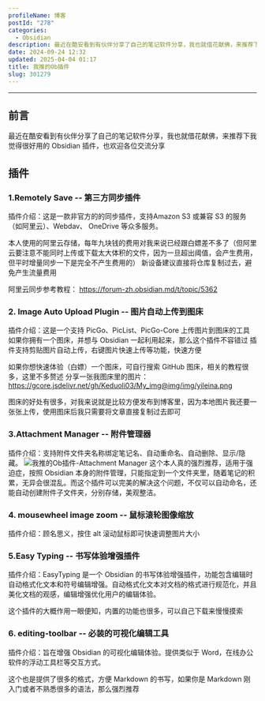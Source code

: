 ```yaml
---
profileName: 博客
postId: "278"
categories:
  - Obsidian
description: 最近在酷安看到有伙伴分享了自己的笔记软件分享，我也就借花献佛，来推荐下我觉得很好用的 Obsidian 插件，也欢迎各位交流分享
date: 2024-09-24 12:32
updated: 2025-04-04 01:17
title: 我推的Ob插件
slug: 301279
---
```

---
## 前言
最近在酷安看到有伙伴分享了自己的笔记软件分享，我也就借花献佛，来推荐下我觉得很好用的 Obsidian 插件，也欢迎各位交流分享
<!--more-->

## 插件
### 1.Remotely Save -- 第三方同步插件
插件介绍：这是一款非官方的的同步插件，支持Amazon S3 或兼容 S3 的服务（如阿里云）、Webdav、 OneDrive 等众多服务。


本人使用的阿里云存储，每年九块钱的费用对我来说已经跟白嫖差不多了（但阿里云要注意不能同时上传或下载太大体积的文件，因为一旦超出阈值，会产生费用，但平时增量同步一下是完全不产生费用的）
新设备建议直接将仓库复制过去，避免产生流量费用

阿里云同步参考教程： https://forum-zh.obsidian.md/t/topic/5362

### 2. Image Auto Upload Plugin -- 图片自动上传到图床
插件介绍：这是一个支持 PicGo、PicList、PicGo-Core 上传图片到图床的工具
如果你拥有一个图床，并想与 Obsidian 一起利用起来，那么这个插件不容错过
插件支持剪贴图片自动上传，右键图片快速上传等功能，快速方便

如果你想快速体验（白嫖）一个图床，可自行搜索 GitHub 图床，相关的教程很多，这里不多赘述
分享一张我图床里的图片： https://gcore.jsdelivr.net/gh/Keduoli03/My_img@img/img/yileina.png

图床的好处有很多，对我来说就是比较方便发布到博客里，因为本地图片我还要一张张上传，使用图床后我只需要将文章直接复制过去即可

### 3.Attachment Manager -- 附件管理器
插件介绍：支持附件文件夹名称绑定笔记名、自动重命名、自动删除、显示/隐藏。
![我推的Ob插件-Attachment Manager](https://gcore.jsdelivr.net/gh/Keduoli03/My_img@img/img/%E6%88%91%E6%8E%A8%E7%9A%84Ob%E6%8F%92%E4%BB%B6-Attachment%20Manager.png)
这个本人真的强烈推荐，适用于强迫症，按照 Obsidian 本身的附件管理，只能指定到一个文件夹里，随着笔记的积累，无异会很混乱。而这个插件可以完美的解决这个问题，不仅可以自动命名，还能自动创建附件子文件夹，分别存储，美观整洁。

### 4. mousewheel image zoom -- 鼠标滚轮图像缩放
插件介绍：顾名思义，按住 alt 滚动鼠标即可快速调整图片大小

### 5.Easy Typing --  书写体验增强插件
插件介绍：EasyTyping 是一个 Obsidian 的书写体验增强插件，功能包含编辑时自动格式化文本和符号编辑增强。自动格式化文本对文档的格式进行规范化，并且美化文档的观感，编辑增强优化用户的编辑体验。

这个插件的大概作用一眼便知，内置的功能也很多，可以自己下载来慢慢摸索

### 6. editing-toolbar -- 必装的可视化编辑工具
插件介绍：旨在增强 Obsidian 的可视化编辑体验。提供类似于 Word，在线办公软件的浮动工具栏等交互方式。

这个也是提供了很多的格式，方便 Markdown 的书写，如果你是 Markdown 刚入门或者不熟悉很多的语法，那么强烈推荐
